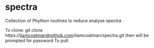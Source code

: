 # spectra
Collection of Phython routines to reduce analyse spectra 

To clone: git clone https://liamcoatman@github.com/liamcoatman/spectra.git then will be prompted for password
To pull: 
  
